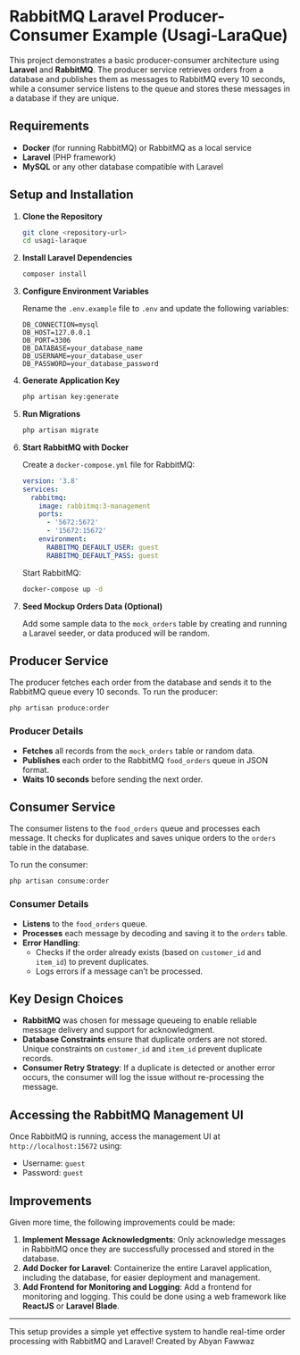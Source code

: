 # RabbitMQ Laravel Producer-Consumer Example (Usagi-LaraQue)

This project demonstrates a basic producer-consumer architecture using **Laravel** and **RabbitMQ**. The producer service retrieves orders from a database and publishes them as messages to RabbitMQ every 10 seconds, while a consumer service listens to the queue and stores these messages in a database if they are unique.

## Requirements

- **Docker** (for running RabbitMQ) or RabbitMQ as a local service
- **Laravel** (PHP framework)
- **MySQL** or any other database compatible with Laravel

## Setup and Installation

1. **Clone the Repository**

   ```bash
   git clone <repository-url>
   cd usagi-laraque
   ```

2. **Install Laravel Dependencies**

   ```bash
   composer install
   ```

3. **Configure Environment Variables**

   Rename the `.env.example` file to `.env` and update the following variables:

   ```dotenv
   DB_CONNECTION=mysql
   DB_HOST=127.0.0.1
   DB_PORT=3306
   DB_DATABASE=your_database_name
   DB_USERNAME=your_database_user
   DB_PASSWORD=your_database_password
   ```

4. **Generate Application Key**

   ```bash
   php artisan key:generate
   ```

5. **Run Migrations**

   ```bash
   php artisan migrate
   ```

6. **Start RabbitMQ with Docker**

   Create a `docker-compose.yml` file for RabbitMQ:
   ```yaml
   version: '3.8'
   services:
     rabbitmq:
       image: rabbitmq:3-management
       ports:
         - '5672:5672'
         - '15672:15672'
       environment:
         RABBITMQ_DEFAULT_USER: guest
         RABBITMQ_DEFAULT_PASS: guest
   ```

   Start RabbitMQ:
   ```bash
   docker-compose up -d
   ```

7. **Seed Mockup Orders Data (Optional)**

   Add some sample data to the `mock_orders` table by creating and running a Laravel seeder, or data produced will be random.

## Producer Service

The producer fetches each order from the database and sends it to the RabbitMQ queue every 10 seconds. To run the producer:

```bash
php artisan produce:order
```

### Producer Details

- **Fetches** all records from the `mock_orders` table or random data.
- **Publishes** each order to the RabbitMQ `food_orders` queue in JSON format.
- **Waits 10 seconds** before sending the next order.

## Consumer Service

The consumer listens to the `food_orders` queue and processes each message. It checks for duplicates and saves unique orders to the `orders` table in the database.

To run the consumer:

```bash
php artisan consume:order
```

### Consumer Details

- **Listens** to the `food_orders` queue.
- **Processes** each message by decoding and saving it to the `orders` table.
- **Error Handling**:
  - Checks if the order already exists (based on `customer_id` and `item_id`) to prevent duplicates.
  - Logs errors if a message can’t be processed.

## Key Design Choices

- **RabbitMQ** was chosen for message queueing to enable reliable message delivery and support for acknowledgment.
- **Database Constraints** ensure that duplicate orders are not stored. Unique constraints on `customer_id` and `item_id` prevent duplicate records.
- **Consumer Retry Strategy**: If a duplicate is detected or another error occurs, the consumer will log the issue without re-processing the message.

## Accessing the RabbitMQ Management UI

Once RabbitMQ is running, access the management UI at `http://localhost:15672` using:

- Username: `guest`
- Password: `guest`

## Improvements

Given more time, the following improvements could be made:

1. **Implement Message Acknowledgments**: Only acknowledge messages in RabbitMQ once they are successfully processed and stored in the database.
2. **Add Docker for Laravel**: Containerize the entire Laravel application, including the database, for easier deployment and management.
3. **Add Frontend for Monitoring and Logging**: Add a frontend for monitoring and logging. This could be done using a web framework like **ReactJS** or **Laravel Blade**.

---

This setup provides a simple yet effective system to handle real-time order processing with RabbitMQ and Laravel!
Created by Abyan Fawwaz
